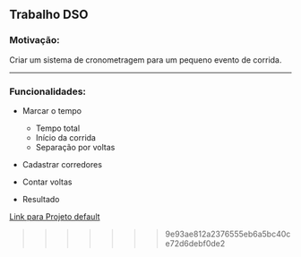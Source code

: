 ## Trabalho DSO

### Motivação:

Criar um sistema de cronometragem para um pequeno evento de corrida.

-----------------------------------

### Funcionalidades:

- Marcar o tempo
  - Tempo total
  - Início da corrida
  - Separação por voltas


- Cadastrar corredores

- Contar voltas
- Resultado

[Link para Projeto default](http://www.inf.ufsc.br/~coelho/aula/poo/transpas/notas-de-aula/cronometro.html)
>>>>>>> 9e93ae812a2376555eb6a5bc40ce72d6debf0de2
